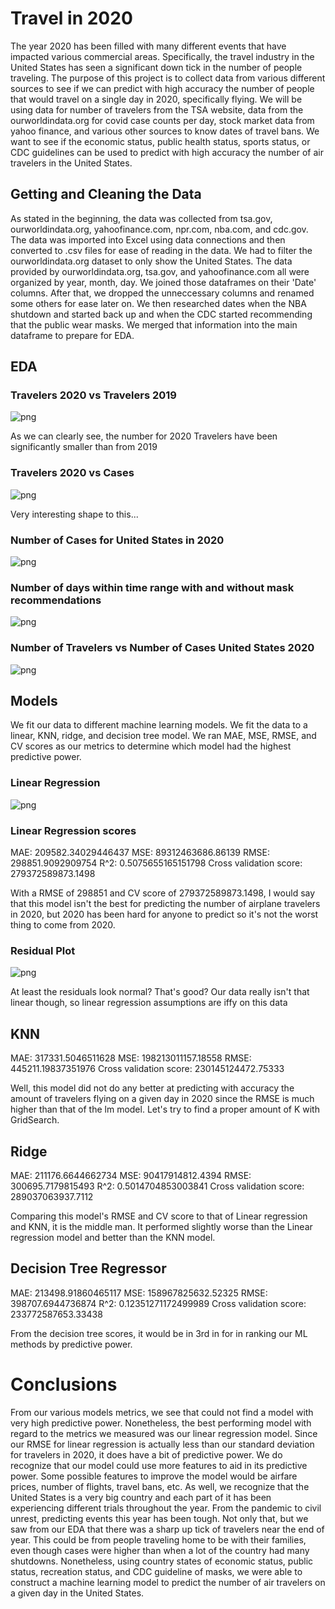# Travel in 2020

The year 2020 has been filled with many different events that have impacted various commercial areas. Specifically, the travel industry in the United States has seen a significant down tick in the number of people traveling. The purpose of this project is to collect data from various different sources to see if we can predict with high accuracy the number of people that would travel on a single day in 2020, specifically flying. We will be using data for number of travelers from the TSA website, data from the ourworldindata.org for covid case counts per day, stock market data from yahoo finance, and various other sources to know dates of travel bans. We want to see if the economic status, public health status, sports status, or CDC guidelines can be used to predict with high accuracy the number of air travelers in the United States.

## Getting and Cleaning the Data

As stated in the beginning, the data was collected from tsa.gov, ourworldindata.org, yahoofinance.com, npr.com, nba.com, and cdc.gov. The data was imported into Excel using data connections and then converted to .csv files for ease of reading in the data. We had to filter the ourworldindata.org dataset to only show the United States. The data provided by ourworldindata.org, tsa.gov, and yahoofinance.com all were organized by year, month, day. We joined those dataframes on their 'Date' columns. After that, we dropped the unneccessary columns and renamed some others for ease later on. We then researched dates when the NBA shutdown and started back up and when the CDC started recommending that the public wear masks. We merged that information into the main dataframe to prepare for EDA.

## EDA

### Travelers 2020 vs Travelers 2019

![png](output_49_1.png)


As we can clearly see, the number for 2020 Travelers have been significantly smaller than from 2019


### Travelers 2020 vs Cases

![png](output_51_1.png)


Very interesting shape to this...  


### Number of Cases for United States in 2020

![png](output_53_1.png)


### Number of days within time range with and without mask recommendations

![png](output_54_1.png)


### Number of Travelers vs Number of Cases United States 2020

![png](output_55_1.png)


## Models

We fit our data to different machine learning models. We fit the data to a linear, KNN, ridge, and decision tree model. We ran MAE, MSE, RMSE, and CV scores as our metrics to determine which model had the highest predictive power.

### Linear Regression


![png](output_66_1.png)


### Linear Regression scores

MAE: 209582.34029446437
MSE: 89312463686.86139
RMSE: 298851.9092909754
R^2:  0.5075655165151798
Cross validation score:  279372589873.1498
    
With a RMSE of 298851 and CV score of 279372589873.1498, I would say that this model isn't the best for predicting the number of airplane travelers in 2020, but 2020 has been hard for anyone to predict so it's not the worst thing to come from 2020.

### Residual Plot

![png](output_70_0.png)

At least the residuals look normal? That's good? Our data really isn't that linear though, so linear regression assumptions are iffy on this data


## KNN

MAE: 317331.5046511628
MSE: 198213011157.18558
RMSE: 445211.19837351976
Cross validation score: 230145124472.75333

Well, this model did not do any better at predicting with accuracy the amount of travelers flying on a given day in 2020 since the RMSE is much higher than that of the lm model. Let's try to find a proper amount of K with GridSearch.


## Ridge

MAE: 211176.6644662734
MSE: 90417914812.4394
RMSE: 300695.7179815493
R^2:  0.5014704853003841
Cross validation score:  289037063937.7112

Comparing this model's RMSE and CV score to that of Linear regression and KNN, it is the middle man. It performed slightly worse than the Linear regression model and better than the KNN model.


## Decision Tree Regressor

MAE: 213498.91860465117
MSE: 158967825632.52325
RMSE: 398707.6944736874
R^2:  0.12351271172499989
Cross validation score:  233772587653.33438      

From the decision tree scores, it would be in 3rd in for in ranking our ML methods by predictive power.

# Conclusions

From our various models metrics, we see that could not find a model with very high predictive power. Nonetheless, the best performing model with regard to the metrics we measured was our linear regression model. Since our RMSE for linear regression is actually less than our standard deviation for travelers in 2020, it does have a bit of predictive power. We do recognize that our model could use more features to aid in its predictive power. Some possible features to improve the model would be airfare prices, number of flights, travel bans, etc. As well, we recognize that the United States is a very big country and each part of it has been experiencing different trials throughout the year. From the pandemic to civil unrest, predicting events this year has been tough. Not only that, but we saw from our EDA that there was a sharp up tick of travelers near the end of year. This could be from people traveling home to be with their families, even though cases were higher than when a lot of the country had many shutdowns. Nonetheless, using country states of economic status, public status, recreation status, and CDC guideline of masks, we were able to construct a machine learning model to predict the number of air travelers on a given day in the United States. 


```python

```
